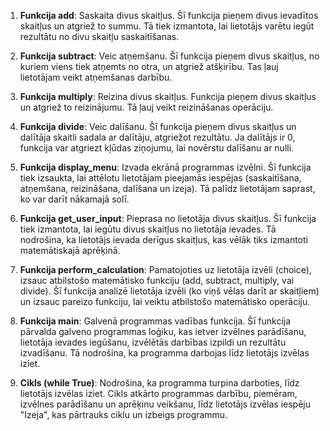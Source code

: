 1. **Funkcija add**: Saskaita divus skaitļus. Šī funkcija pieņem divus ievadītos skaitļus un atgriež to summu. Tā tiek izmantota, lai lietotājs varētu iegūt rezultātu no divu skaitļu saskaitīšanas.

2. **Funkcija subtract**: Veic atņemšanu. Šī funkcija pieņem divus skaitļus, no kuriem viens tiek atņemts no otra, un atgriež atšķirību. Tas ļauj lietotājam veikt atņemšanas darbību.

3. **Funkcija multiply**: Reizina divus skaitļus. Funkcija pieņem divus skaitļus un atgriež to reizinājumu. Tā ļauj veikt reizināšanas operāciju.

4. **Funkcija divide**: Veic dalīšanu. Šī funkcija pieņem divus skaitļus un dalītāja skaitli sadala ar dalītāju, atgriežot rezultātu. Ja dalītājs ir 0, funkcija var atgriezt kļūdas ziņojumu, lai novērstu dalīšanu ar nulli.

5. **Funkcija display_menu**: Izvada ekrānā programmas izvēlni. Šī funkcija tiek izsaukta, lai attēlotu lietotājam pieejamās iespējas (saskaitīšana, atņemšana, reizināšana, dalīšana un izeja). Tā palīdz lietotājam saprast, ko var darīt nākamajā solī.

6. **Funkcija get_user_input**: Pieprasa no lietotāja divus skaitļus. Šī funkcija tiek izmantota, lai iegūtu divus skaitļus no lietotāja ievades. Tā nodrošina, ka lietotājs ievada derīgus skaitļus, kas vēlāk tiks izmantoti matemātiskajā aprēķinā.

7. **Funkcija perform_calculation**: Pamatojoties uz lietotāja izvēli (choice), izsauc atbilstošo matemātisko funkciju (add, subtract, multiply, vai divide). Šī funkcija analizē lietotāja izvēli (ko viņš vēlas darīt ar skaitļiem) un izsauc pareizo funkciju, lai veiktu atbilstošo matemātisko operāciju.

8. **Funkcija main**: Galvenā programmas vadības funkcija. Šī funkcija pārvalda galveno programmas loģiku, kas ietver izvēlnes parādīšanu, lietotāja ievades iegūšanu, izvēlētās darbības izpildi un rezultātu izvadīšanu. Tā nodrošina, ka programma darbojas līdz lietotājs izvēlas iziet.

9. **Cikls (while True)**: Nodrošina, ka programma turpina darboties, līdz lietotājs izvēlas iziet. Cikls atkārto programmas darbību, piemēram, izvēlnes parādīšanu un aprēķinu veikšanu, līdz lietotājs izvēlas iespēju "Izeja", kas pārtrauks ciklu un izbeigs programmu.
